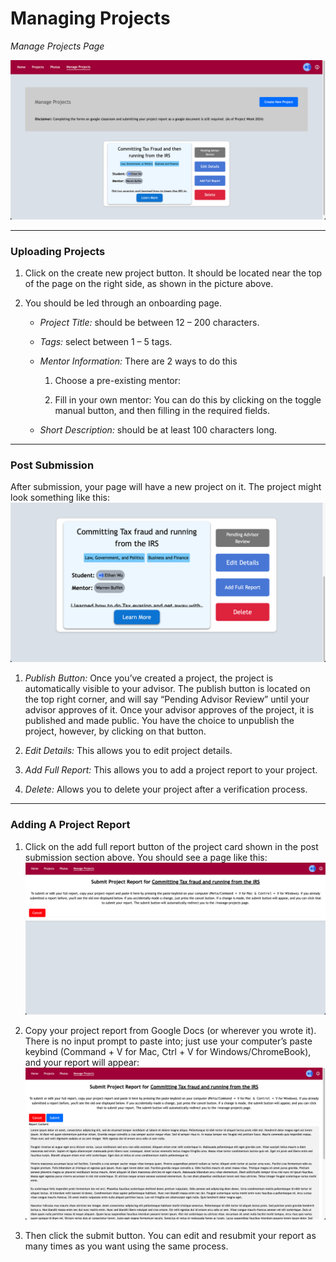 # Managing Projects

*Manage Projects Page*

![Manage Projects Page](/src/client/docs/students/managehome.png)

<hr>

### Uploading Projects

1. Click on the create new project button. It should be located near the top of the page on the right side, as shown in the picture above.

2. You should be led through an onboarding page.

    - _Project Title:_ should be between 12 – 200 characters.

    - _Tags:_ select between 1 – 5 tags.

    - _Mentor Information:_ There are 2 ways to do this

      1. Choose a pre-existing mentor:

      2. Fill in your own mentor: You can do this by clicking on the toggle manual button, and then filling in the required fields.

    - _Short Description:_ should be at least 100 characters long.

<hr>

### Post Submission

After submission, your page will have a new project on it. The project might look something like this:
![Manage Projects Page](/src/client/docs/students/aproject.png)

1. _Publish Button:_ Once you’ve created a project, the project is automatically visible to your advisor. The publish button is located on the top right corner, and will say “Pending Advisor Review” until your advisor approves of it. Once your advisor approves of the project, it is published and made public. You have the choice to unpublish the project, however, by clicking on that button.

2. _Edit Details:_ This allows you to edit project details.

3. _Add Full Report:_ This allows you to add a project report to your project.

4. _Delete:_ Allows you to delete your project after a verification process.

<hr>

### Adding A Project Report

1. Click on the add full report button of the project card shown in the post submission section above. You should see a page like this:
![Manage Projects Page](/src/client/docs/students/reportempty.png)


2. Copy your project report from Google Docs (or wherever you wrote it). There is no input prompt to paste into; just use your computer’s paste keybind (Command + V for Mac, Ctrl + V for Windows/ChromeBook), and your report will appear:
![Manage Projects Page](/src/client/docs/students/reportfinish.png)

3. Then click the submit button. You can edit and resubmit your report as many times as you want using the same process.


